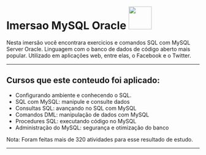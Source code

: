 # **Imersao MySQL Oracle** <img src="https://cdn.jsdelivr.net/gh/devicons/devicon/icons/mysql/mysql-original-wordmark.svg" width="60"/>

Nesta imersão você encontrara exercicios e comandos SQL com MySQL Server Oracle.
Linguagem com o banco de dados de código aberto mais popular.
Utilizado em aplicações web, entre elas, o Facebook e o Twitter.

---------------------------------------------------------------------

## Cursos que este conteudo foi aplicado:

- Configurando ambiente e conhecendo o SQL.
- SQL com MySQL: manipule e consulte dados
- Consultas SQL: avançando no SQL com MySQL
- Comandos DML: manipulação de dados com MySQL
- Procedures SQL: executando código no MySQL
- Administração do MySQL: segurança e otimização do banco

Nota: Foram feitas mais de 320 atividades para esse resultado de estudo.

---------------------------------------------------------------------
